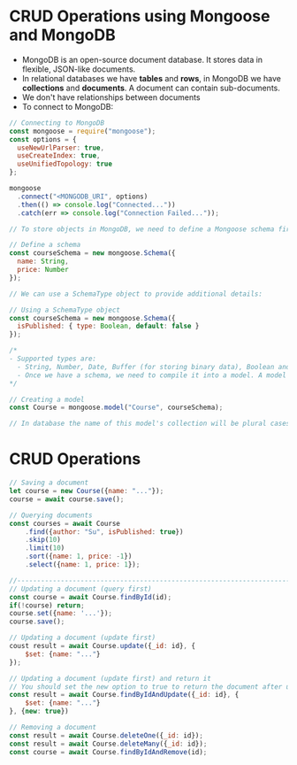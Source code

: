 # CRUD Operations using Mongoose and MongoDB

- MongoDB is an open-source document database. It stores data in flexible, JSON-like documents.
- In relational databases we have <b>tables</b> and <b>rows</b>, in MongoDB we have <b>collections</b> and <b>documents</b>. A document can contain sub-documents.
- We don't have relationships between documents
- To connect to MongoDB:

```javascript
// Connecting to MongoDB
const mongoose = require("mongoose");
const options = {
  useNewUrlParser: true,
  useCreateIndex: true,
  useUnifiedTopology: true
};

mongoose
  .connect("<MONGODB_URI", options)
  .then(() => console.log("Connected..."))
  .catch(err => console.log("Connection Failed..."));

// To store objects in MongoDB, we need to define a Mongoose schema first. The schema defines the shape of documents in MongoDB.

// Define a schema
const courseSchema = new mongoose.Schema({
  name: String,
  price: Number
});

// We can use a SchemaType object to provide additional details:

// Using a SchemaType object
const courseSchema = new mongoose.Schema({
  isPublished: { type: Boolean, default: false }
});

/*
- Supported types are:
  - String, Number, Date, Buffer (for storing binary data), Boolean and ObjectID.
  - Once we have a schema, we need to compile it into a model. A model is like a class. It's blueprint for creating objecs:
*/

// Creating a model
const Course = mongoose.model("Course", courseSchema);

// In database the name of this model's collection will be plural cases.
```

# CRUD Operations

```javascript
// Saving a document
let course = new Course({name: "..."});
course = await course.save();

// Querying documents
const courses = await Course
    .find({author: "Su", isPublished: true})
    .skip(10)
    .limit(10)
    .sort({name: 1, price: -1})
    .select({name: 1, price: 1});

//------------------------------------------------------------------------------------
// Updating a document (query first)
const course = await Course.findById(id);
if(!course) return;
course.set({name: '...'});
course.save();

// Updating a document (update first)
coust result = await Course.update({_id: id}, {
    $set: {name: "..."}
});

// Updating a document (update first) and return it
// You should set the new option to true to return the document after update was applied.
const result = await Course.findByIdAndUpdate({_id: id}, {
    $set: {name: "..."}
}, {new: true})

// Removing a document
const result = await Course.deleteOne({_id: id});
const result = await Course.deleteMany({_id: id});
const course = await Course.findByIdAndRemove(id);
```
